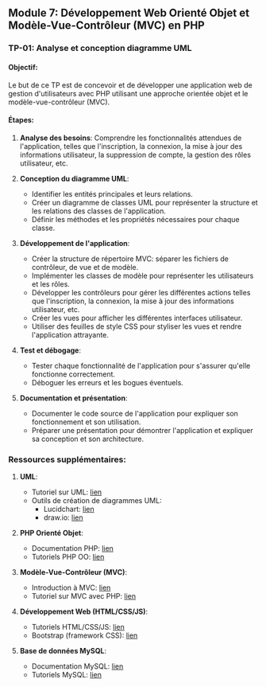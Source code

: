 ## Module 7: Développement Web Orienté Objet et Modèle-Vue-Contrôleur (MVC) en PHP

### TP-01: Analyse et conception diagramme UML

#### Objectif:
Le but de ce TP est de concevoir et de développer une application web de gestion d'utilisateurs avec PHP utilisant une approche orientée objet et le modèle-vue-contrôleur (MVC).

#### Étapes:

1. **Analyse des besoins**: Comprendre les fonctionnalités attendues de l'application, telles que l'inscription, la connexion, la mise à jour des informations utilisateur, la suppression de compte, la gestion des rôles utilisateur, etc.

2. **Conception du diagramme UML**:
   - Identifier les entités principales et leurs relations.
   - Créer un diagramme de classes UML pour représenter la structure et les relations des classes de l'application.
   - Définir les méthodes et les propriétés nécessaires pour chaque classe.

3. **Développement de l'application**:
   - Créer la structure de répertoire MVC: séparer les fichiers de contrôleur, de vue et de modèle.
   - Implémenter les classes de modèle pour représenter les utilisateurs et les rôles.
   - Développer les contrôleurs pour gérer les différentes actions telles que l'inscription, la connexion, la mise à jour des informations utilisateur, etc.
   - Créer les vues pour afficher les différentes interfaces utilisateur.
   - Utiliser des feuilles de style CSS pour styliser les vues et rendre l'application attrayante.

4. **Test et débogage**:
   - Tester chaque fonctionnalité de l'application pour s'assurer qu'elle fonctionne correctement.
   - Déboguer les erreurs et les bogues éventuels.

5. **Documentation et présentation**:
   - Documenter le code source de l'application pour expliquer son fonctionnement et son utilisation.
   - Préparer une présentation pour démontrer l'application et expliquer sa conception et son architecture.

### Ressources supplémentaires:

1. **UML**:
   - Tutoriel sur UML: [lien](https://www.tutorialspoint.com/uml/index.htm)
   - Outils de création de diagrammes UML:
     - Lucidchart: [lien](https://www.lucidchart.com/pages/fr)
     - draw.io: [lien](https://app.diagrams.net/)

2. **PHP Orienté Objet**:
   - Documentation PHP: [lien](https://www.php.net/manual/fr/language.oop5.php)
   - Tutoriels PHP OO: [lien](https://www.php.net/manual/fr/language.oop5.php)

3. **Modèle-Vue-Contrôleur (MVC)**:
   - Introduction à MVC: [lien](https://fr.wikipedia.org/wiki/Mod%C3%A8le-vue-contr%C3%B4leur)
   - Tutoriel sur MVC avec PHP: [lien](https://www.tutorialspoint.com/design_pattern/mvc_pattern.htm)

4. **Développement Web (HTML/CSS/JS)**:
   - Tutoriels HTML/CSS/JS: [lien](https://www.w3schools.com/)
   - Bootstrap (framework CSS): [lien](https://getbootstrap.com/)

5. **Base de données MySQL**:
   - Documentation MySQL: [lien](https://dev.mysql.com/doc/)
   - Tutoriels MySQL: [lien](https://www.mysqltutorial.org/)
